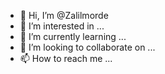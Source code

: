 - 👋 Hi, I’m @Zalilmorde
- 👀 I’m interested in ...
- 🌱 I’m currently learning ...
- 💞️ I’m looking to collaborate on ...
- 📫 How to reach me ...

<!---
Zalilmorde/Zalilmorde is a ✨ special ✨ repository because its `README.md` (this file) appears on your GitHub profile.
You can click the Preview link to take a look at your changes.
--->
